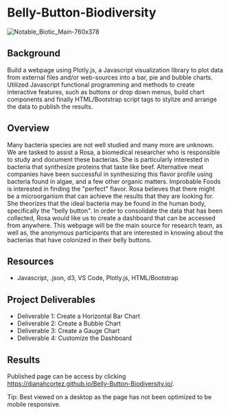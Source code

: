 # Belly-Button-Biodiversity

![Notable_Biotic_Main-760x378](https://user-images.githubusercontent.com/104927745/188199836-2f13ba41-55a0-4f5a-bfeb-f5a9b9464483.jpg)

## Background
Build a webpage using Plotly.js, a Javascript visualization library to plot data from external files and/or web-sources into a bar, pie and bubble charts. Utilized Javascript functional programming and methods to create interactive features, such as buttons or drop down menus, build chart components and finally HTML/Bootstrap script tags to stylize and arrange the data to publish the results.

## Overview
Many bacteria species are not well studied and many more are unknown. We are tasked to assist a Rosa, a biomedical researcher who is responsible to study and document these bacterias. She is particularly interested in bacteria that synthesize proteins that taste like beef. Alternative meat companies have been successful in synthesizing this flavor profile using bacteria found in algae, and a few other organic matters. Improbable Foods is interested in finding the "perfect" flavor. Rosa believes that there might be a microorganism that can achieve the results that they are looking for. She theorizes that the ideal bacteria may be found in the human body, specifically the "belly button". In order to consolidate the data that has been collected, Rosa would like us to create a dashboard that can be accessed from anywhere. This webpage will be the main source for research team, as well as, the anonymous participants that are interested in knowing about the bacterias that have colonized in their belly buttons.

## Resources
- Javascript, .json, d3, VS Code, Plotly.js, HTML/Bootstrap

## Project Deliverables
- Deliverable 1: Create a Horizontal Bar Chart
- Deliverable 2: Create a Bubble Chart
- Deliverable 3: Create a Gauge Chart
- Deliverable 4: Customize the Dashboard

## Results
Published page can be access by clicking https://dianahcortez.github.io/Belly-Button-Biodiversity.io/.

Tip: Best viewed on a desktop as the page has not been optimized to be mobile responsive.
